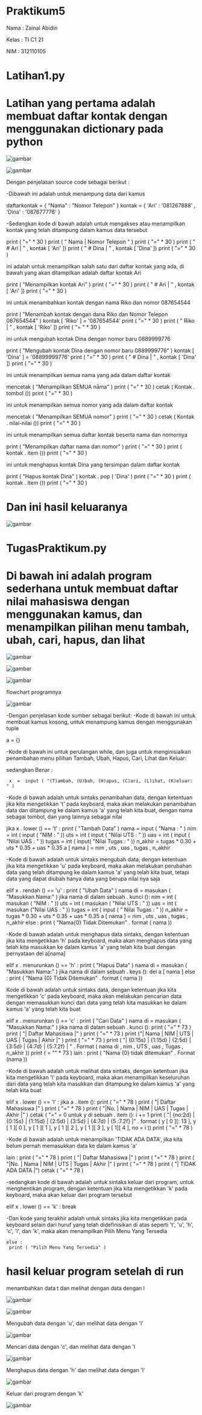 # Praktikum5

Nama : Zainal Abidin

Kelas : TI C1 21

NIM : 312110105

# Latihan1.py

# Latihan yang pertama adalah membuat daftar kontak dengan menggunakan dictionary pada python

![gambar](ss/ss1.png)

![gambar](ss/ss2.png)

Dengan penjelasan source code sebagai berikut :

-Dibawah ini adalah untuk menampung data dari kamus

 daftarkontak  = { "Nama" : "Nomor Telepon" }
       kontak  = { 'Ari' : '081267888' , 'Dina' : '087677776' }

-Sedangkan kode di bawah adalah untuk mengakses atau menampilkan kontak yang telah ditampung dalam kamus data tersebut

print ( "=" * 30 )
      print ( " Nama | Nomor Telepon " )
      print ( "=" * 30 )
      print ( " # Ari | " , kontak [ 'Ari' ])
      print ( " # Dina | " , kontak [ 'Dina' ])
      print ( "=" * 30 )

ini adalah untuk menampilkan salah satu dari daftar kontak yang ada, di bawah yang akan ditampilkan adalah daftar kontak Ari

 print ( "Menampilkan kontak Ari" )
     print ( "=" * 30 )
     print ( " # Ari | " , kontak [ 'Ari' ])
     print ( "=" * 30 )

 ini untuk menambahkan kontak dengan nama Riko dan nomor 087654544

 print ( "Menambah kontak dengan dana Riko dan Nomor Telepon 087654544" )
     kontak [ 'Riko' ] = '087654544' 
     print ( "=" * 30 )
     print ( " Riko | " , kontak [ 'Riko' ])
     print ( "= " * 30 )

ini untuk mengubah kontak Dina dengan nomor baru 0889999776

 print ( "Mengubah kontak Dina dengan nomor baru 0889999776" )
     kontak [ 'Dina' ] = '08899999776' 
     print ( "=" * 30 )
     print ( " # Dina | " , kontak [ 'Dina' ])
     print ( "=" * 30 )

ini untuk menampilkan semua nama yang ada dalam daftar kontak

 mencetak ( "Menampilkan SEMUA nāma" )
     print ( "=" * 30 )
     cetak ( Kontak . tombol ())
     print ( "=" * 30 )

ini untuk menampilkan semua nomor yang ada dalam daftar kontak

 mencetak ( "Menampilkan SEMUA nomor" )
     print ( "=" * 30 )
     cetak ( Kontak . nilai-nilai ())
     print ( "=" * 30 )

ini untuk menampilkan semua daftar kontak beserta nama dan nomornya

print ( "Menampilkan daftar nama dan nomor" )
     print ( "=" * 30 )
     print ( kontak . item ())
     print ( "=" * 30 )

ini untuk menghapus kontak Dina yang tersimpan dalam daftar kontak

print ( "Hapus kontak Dina" )
     kontak . pop ( 'Dina' )
     print ( "=" * 30 )
     print ( kontak . item ())
     print ( "=" * 30 )

 # Dan ini hasil keluaranya 

 ![gambar](ss/ss3.png)

 # TugasPraktikum.py

 # Di bawah ini adalah program sederhana untuk membuat daftar nilai mahasiswa dengan menggunakan kamus, dan menampilkan pilihan menu tambah, ubah, cari, hapus, dan lihat

 ![gambar](ss/ss4.png)

 ![gambar](ss/ss5.png)

 ![gambar](ss/ss6.png)

 flowchart programnya

 ![gambar](ss/ss14.png)

 -Dengan penjelasan kode sumber sebagai berikut: -Kode di bawah ini untuk membuat kamus kosong, untuk menampung kamus dengan menggunakan tuple

   a  = {}

-Kode di bawah ini untuk perulangan while, dan juga untuk menginisialkan penambahan menu pilihan Tambah, Ubah, Hapus, Cari, Lihat dan Keluar:

sedangkan  Benar :

     x  =  input ( "(T)ambah, (U)bah, (H)apus, (C)ari, (L)ihat, (K)eluar: " )

-Kode di bawah adalah untuk sintaks penambahan data, dengan ketentuan jika kita mengetikkan 't' pada keyboard, maka akan melakukan penambahan data dan ditampung ke dalam kamus 'a' yang telah kita buat, dengan nama sebagai tombol, dan yang lainnya sebagai nilai

  jika  x . lower () ==  't' :
         print ( "Tambah Data" )
         nama  =  input ( "Nama : " )
         nim  =  int ( input ( "NIM : " ))
         uts  =  int ( input ( "Nilai UTS : " ))
          uas  =  int ( input ( "Nilai UAS : " ))
         tugas  =  int ( input( "Nilai Tugas : " ))
         n_akhir  =  tugas  *  0.30  +  uts  *  0.35  +  uas  *  0.35 
         a [ nama ] =  nim , uts , uas , tugas , n_akhir

-Kode di bawah adalah untuk sintaks mengubah data, dengan ketentuan jika kita mengetikkan 'u' pada keyboard, maka akan melakukan perubahan data yang telah ditampung ke dalam kamus 'a' yang telah kita buat, tetapi data yang dapat diubah hanya data yang berupa nilai nya saja

 elif  x . rendah () ==  'u' :
      print ( "Ubah Data" )
      nama di  =  masukan ( "Masukkan Nama:" )
      jika  nama di  dalam  sebuah . kunci ():
          nim  =  int ( masukan ( "NIM : " ))
          uts  =  int ( masukan ( "Nilai UTS : " ))
          uas  =  int ( masukan ("Nilai UAS : " ))
          tugas  =  int ( input ( " Nilai Tugas : " ))
          n_akhir  =  tugas * 0.30  +  uts * 0.35  +  uas * 0.35 
      a [ nama ] =  nim , uts , uas , tugas , n_akhir 
    else :
      print ( "Nama{0} Tidak Ditemukan" . format ( nama ))

-Kode di bawah adalah untuk menghapus data sintaks, dengan ketentuan jika kita mengetikkan 'h' pada keyboard, maka akan menghapus data yang telah kita masukkan ke dalam kamus 'a' yang telah kita buat dengan pernyataan del a[nama]

 elif  x . menurunkan () ==  'h' :
     print ( "Hapus Data" )
     nama di  =  masukan ( "Masukkan Nama:" )
     jika  nama di  dalam  sebuah . keys ():
         del  a [ nama ]
    else :
       print ( "Nama {0} Tidak Ditemukan" . format ( nama ))

Kode di bawah adalah untuk sintaks data, dengan ketentuan jika kita mengetikkan 'c' pada keyboard, maka akan melakukan pencarian data dengan memasukkan kunci dari data yang telah kita masukkan ke dalam kamus 'a' yang telah kita buat

elif  x . menurunkan () ==  'c' :
      print ( "Cari Data" )
      nama di  =  masukan ( "Masukkan Nama:" )
      jika  nama di  dalam  sebuah . kunci ():
      print ( "="  *  73 )
      print ( "| Daftar Mahasiswa |" )
      print ( "="  *  73 )
      print ("| Nama | NIM | UTS | UAS | Tugas | Akhir |" )
      print ( "="  *  73 )
      print ( "| {0:15s} | {1:15d} | {2:5d} | {3:5d} | {4:7d} | {5:7.2f} | " 
   . Format ( nama di , nim , UTS , uas , Tugas , n_akhir ))
      print ( = ""  *  73 )
    lain :
      print ( "Nama {0} tidak ditemukan" . Format (nama ))

-Kode di bawah adalah untuk melihat data sintaks, dengan ketentuan jika kita mengetikkan 'l' pada keyboard, maka akan menampilkan keseluruhan dari data yang telah kita masukkan dan ditampung ke dalam kamus 'a' yang telah kita buat

elif  x . lower () ==  'l' :
     jika  a . item ():
     print ( "="  *  78 )
     print ( "| Daftar Mahasiswa |" )
     print ( "="  *  78 )
     print ( "|No. | Nama | NIM | UAS | Tugas | Akhir |" )
     cetak ( "="   =  0 
     untuk  y  di  sebuah . item ():
    i  +=  1 
     print ( "| {no:2d} | {0:15s} | {1:15d} | {2:5d} | {3:5d} | {4:7d} | {5 :7.2f} |" 
  . format ( y [ 0 ][: 13 ], y [ 1 ][ 0 ], y [ 1 ][ 1 ], y [ 1 ][ 2 ], y [ 1 ][ 3 ], y [ 1][ 4 ], no = i ))
  print ( "="  *  78 )

-Kode di bawah adalah untuk menampilkan 'TIDAK ADA DATA', jika kita belum pernah memasukkan data ke dalam kamus 'a'

lain :
 print ( "="  *  78 )
 print ( "| Daftar Mahasiswa |" )
 print ( "="  *  78 )
 print ( "|No. | Nama | NIM | UTS | Tugas | Akhir |" )
 print ( "="  *  78 )
 print ( "| TIDAK ADA DATA |")
 cetak ( "=" *  78 )

-sedangkan kode di bawah adalah untuk sintaks keluar dari program, untuk menghentikan program, dengan ketentuan jika kita mengetikkan 'k' pada keyboard, maka akan keluar dari program tersebut

 elif  x . lower () ==  'k' :
 break

-Dan kode yang terakhir adalah untuk sintaks jika kita mengetikkan pada keyboard selain dari huruf yang telah didefinisikan di atas seperti 't', 'u', 'h', 'c', 'l', dan 'k', maka akan menampilkan Pilih Menu Yang Tersedia

    else :
     print ( "Pilih Menu Yang Tersedia" )

# hasil keluar program setelah di run

menambahkan data t dan melihat dengan data dengan l 

![gambar](ss/ss7.png)

![gambar](ss/ss8.png)

Mengubah data dengan 'u', dan melihat data dengan 'l'

![gambar](ss/ss9.png)

Mencari data dengan 'c', dan melihat data dengan 'l 

![gambar](ss/ss10.png)

Menghapus data dengan 'h' dan melihat data dengan 'l' 

![gambar](ss/ss11.png)

Keluar dari program dengan 'k'

![gambar](ss/ss12.png)

